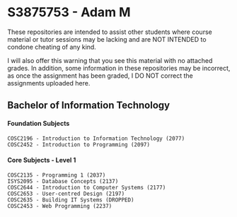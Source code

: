 # S3875753 - Adam M
These repositories are intended to assist other students where course material or tutor sessions may be lacking and are NOT INTENDED to condone cheating of any kind.

I will also offer this warning that you see this material with no attached grades. In addition, some information in these repositories may be incorrect, as once the assignment has been graded, I DO NOT correct the assignments uploaded here.



## Bachelor of Information Technology
#### Foundation Subjects
```
COSC2196 - Introduction to Information Technology (2077)
COSC2452 - Introduction to Programming (2097)
```
#### Core Subjects - Level 1
```
COSC2135 - Programming 1 (2037)
ISYS2095 - Database Concepts (2137)
COSC2644 - Introduction to Computer Systems (2177)
COSC2653 - User-centred Design (2197)
COSC2635 - Building IT Systems (DROPPED)
COSC2453 - Web Programming (2237)
```
